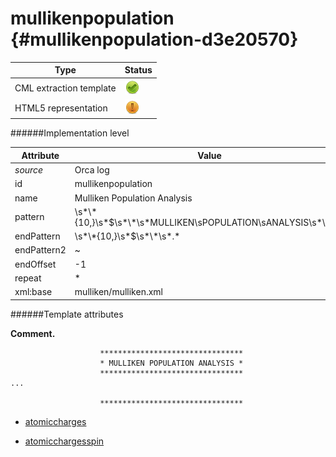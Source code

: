 # mullikenpopulation {#mullikenpopulation-d3e20570}


| Type                                                                                                                                                                                                  | Status                                                                                                                                                                                                |
|----|----|
| CML extraction template                                                                                                                                                                               | ![](/imgs/Total.png)                                                                                                                                                                                  |
| HTML5 representation                                                                                                                                                                                  | ![](/imgs/Partial.png)                                                                                                                                                                                |

######Implementation level

| Attribute                                                                                                                                                                                             | Value                                                                                                                                                                                                 |
|----|----|
| *source*                                                                                                                                                                                              | Orca log                                                                                                                                                                                              |
| id                                                                                                                                                                                                    | mullikenpopulation                                                                                                                                                                                    |
| name                                                                                                                                                                                                  | Mulliken Population Analysis                                                                                                                                                                          |
| pattern                                                                                                                                                                                               | \\s\*\\\*{10,}\\s\*\$\\s\*\\\*\\s\*MULLIKEN\\sPOPULATION\\sANALYSIS\\s\*\\\*\\s\*                                                                                                                     |
| endPattern                                                                                                                                                                                            | \\s\*\\\*{10,}\\s\*\$\\s\*\\\*\\s\*.\*                                                                                                                                                                |
| endPattern2                                                                                                                                                                                           | \~                                                                                                                                                                                                    |
| endOffset                                                                                                                                                                                             | -1                                                                                                                                                                                                    |
| repeat                                                                                                                                                                                                | \*                                                                                                                                                                                                    |
| xml:base                                                                                                                                                                                              | mulliken/mulliken.xml                                                                                                                                                                                 |

######Template attributes

**Comment.**

                        ********************************
                        * MULLIKEN POPULATION ANALYSIS *
                        ********************************
    ...

                        ********************************

-   [atomiccharges](/out/md/cml/orca_log/atomiccharges-d3e20577.md)

<!-- -->

-   [atomicchargesspin](/out/md/cml/orca_log/atomicchargesspin-d3e20616.md)


